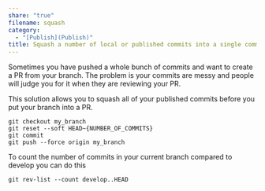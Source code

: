 ```yaml
---
share: "true"
filename: squash
category:
  - "[Publish](Publish)"
title: Squash a number of local or published commits into a single commit
---
```


Sometimes you have pushed a whole bunch of commits and want to create a PR from your branch. The problem is your commits are messy and people will judge you for it when they are reviewing your PR.

This solution allows you to squash all of your published commits before you put your branch into a PR.

```
git checkout my_branch
git reset --soft HEAD~{NUMBER_OF_COMMITS}
git commit
git push --force origin my_branch
```

To count the number of commits in your current branch compared to develop you can do this

```
git rev-list --count develop..HEAD
```
